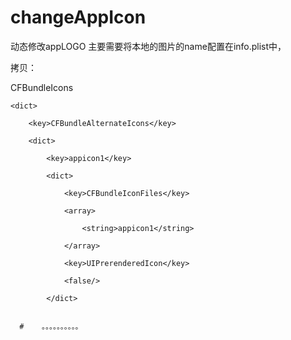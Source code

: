 # changeAppIcon
动态修改appLOGO 主要需要将本地的图片的name配置在info.plist中，

拷贝：

 <key>CFBundleIcons</key>
 
    <dict>
    
        <key>CFBundleAlternateIcons</key>
        
        <dict>
        
            <key>appicon1</key>
            
            <dict>
            
                <key>CFBundleIconFiles</key>
                
                <array>
                
                    <string>appicon1</string>
                    
                </array>
                
                <key>UIPrerenderedIcon</key>
                
                <false/>
                
            </dict>
            
          
      #    。。。。。。。。。。
